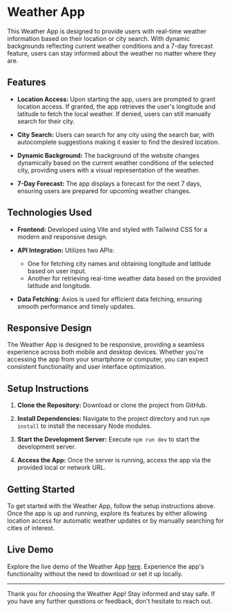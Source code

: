 # Weather App

This Weather App is designed to provide users with real-time weather information based on their location or city search. With dynamic backgrounds reflecting current weather conditions and a 7-day forecast feature, users can stay informed about the weather no matter where they are.

## Features

- **Location Access:** Upon starting the app, users are prompted to grant location access. If granted, the app retrieves the user's longitude and latitude to fetch the local weather. If denied, users can still manually search for their city.
  
- **City Search:** Users can search for any city using the search bar, with autocomplete suggestions making it easier to find the desired location.

- **Dynamic Background:** The background of the website changes dynamically based on the current weather conditions of the selected city, providing users with a visual representation of the weather.

- **7-Day Forecast:** The app displays a forecast for the next 7 days, ensuring users are prepared for upcoming weather changes.

## Technologies Used

- **Frontend:** Developed using Vite and styled with Tailwind CSS for a modern and responsive design.

- **API Integration:** Utilizes two APIs:
  - One for fetching city names and obtaining longitude and latitude based on user input.
  - Another for retrieving real-time weather data based on the provided latitude and longitude.

- **Data Fetching:** Axios is used for efficient data fetching, ensuring smooth performance and timely updates.

## Responsive Design

The Weather App is designed to be responsive, providing a seamless experience across both mobile and desktop devices. Whether you're accessing the app from your smartphone or computer, you can expect consistent functionality and user interface optimization.

## Setup Instructions

1. **Clone the Repository:** Download or clone the project from GitHub.

2. **Install Dependencies:** Navigate to the project directory and run `npm install` to install the necessary Node modules.

3. **Start the Development Server:** Execute `npm run dev` to start the development server.

4. **Access the App:** Once the server is running, access the app via the provided local or network URL.

## Getting Started

To get started with the Weather App, follow the setup instructions above. Once the app is up and running, explore its features by either allowing location access for automatic weather updates or by manually searching for cities of interest.

## Live Demo

Explore the live demo of the Weather App [here](https://weather-app-fawn-zeta-11.vercel.app/). Experience the app's functionality without the need to download or set it up locally. 





---

Thank you for choosing the Weather App! Stay informed and stay safe. If you have any further questions or feedback, don't hesitate to reach out.
